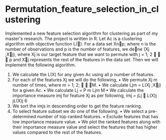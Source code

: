 # Permutation_feature_selection_in_clustering
Implemented a new feature selection algorithm for clustering as part of my master's research. The project is written in R. 
Let Ac is a clustering algorithm with objective function L(). For a data set Xnp, where
n is the number of observations and p is the number of features, we dene (Xj ;X􀀀j), where
Xj is our target feature that we want to permute with j = 1; 2    p and X􀀀j represents
the rest of the features in the data set. Then we will implement the following algorithm.
1. We calculate the L(X) for any given Ac using all p number of features.
2. For each of the features Xj we will do the following,
• We permute Xj m number of times, where m = 1; 2;   M.
• We calculate Ljm = L(Xj ;X􀀀j) for a given Ac.
• We calculate Lj =
P
m Ljm
M
• We calculate the importance measure imj for feature Xj as per following,
imj =
jLj 􀀀 L(X)j
jL(X)j
6
3. We sort the imjs in descending order to get the feature ranking.
4. To select feature subset we do one of the following.
• We select a pre-determined number of top-ranked features.
• Exclude features that has low importance measure value.
• We plot the ranked features along with their importance measure value and
select the features that has higher values compared to the rest of the features.
